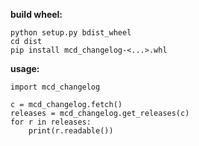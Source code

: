 **build wheel:**

```
python setup.py bdist_wheel
cd dist
pip install mcd_changelog-<...>.whl
```

**usage:**

```
import mcd_changelog

c = mcd_changelog.fetch()
releases = mcd_changelog.get_releases(c)
for r in releases:
    print(r.readable())
```


